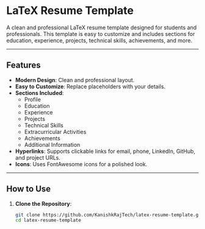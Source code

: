 # LaTeX Resume Template

A clean and professional LaTeX resume template designed for students and professionals. This template is easy to customize and includes sections for education, experience, projects, technical skills, achievements, and more.

---

## Features
- **Modern Design**: Clean and professional layout.
- **Easy to Customize**: Replace placeholders with your details.
- **Sections Included**:
  - Profile
  - Education
  - Experience
  - Projects
  - Technical Skills
  - Extracurricular Activities
  - Achievements
  - Additional Information
- **Hyperlinks**: Supports clickable links for email, phone, LinkedIn, GitHub, and project URLs.
- **Icons**: Uses FontAwesome icons for a polished look.

---

## How to Use

1. **Clone the Repository**:
   ```bash
   git clone https://github.com/KanishkRajTech/latex-resume-template.git
   cd latex-resume-template
